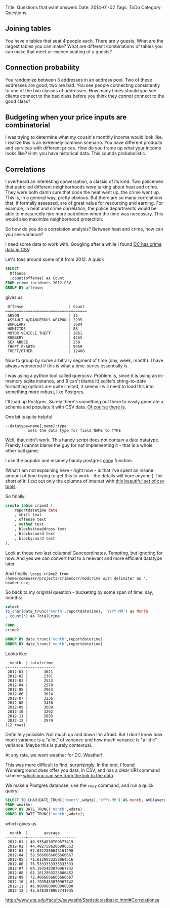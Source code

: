 Title: Questions that want answers 
Date: 2014-01-02
Tags: ToDo
Category: Questions 


## Joining tables

You have x tables that seat 4 people each. There are y guests. What are the largest tables you can make? What are different combinations of tables you can make that meet or exceed seating of y guests?

## Connection probability

You randomize between 3 addresses in an address pool. Two of these addresses are good, two are bad. You see people connecting consistently to one of the two classes of addresses. How many times should you see clients connect to the bad class before you think they *cannot* connect to the good class?

## Budgeting when your price inputs are combinatorial

I was trying to determine what my cousin's monthly income would look like. I realize this is an extremely common scenario. You have different products and services with different prices. How do you frame up what your income looks like? Hint: you have historical data. This sounds probabalistic.

## Correlations

I overheard an interesting conversation, a classic of its kind. Two policemen that patrolled different neighborhoods were talking about heat and crime. They were both damn sure that once the heat went up, the crime went up. This is, in a general way, pretty obvious. But there are so many correlations that, if formally assessed, are of great value for resourcing and earning. For example, in heat and crime correlation, the police departments would be able to measuredly hire more patrolmen when the time was necessary. This would also maximize neighborhood protection.

So how do you do a correlation analysis? Between heat and crime, how can you see variance?

I need some data to work with. Googling after a while I found [DC has crime data in CSV](http://data.dc.gov/).

Let's toss around some of it from 2012. A quick

```sql
SELECT
  Offense
  ,count(offense) as Count
FROM crime_incidents_2012_CSV
GROUP BY offense;
```
gives us

```
 Offense                    | Count
====================================
 ARSON                      | 35
 ASSAULT W/DANGEROUS WEAPON | 2295
 BURGLARY                   | 3684
 HOMICIDE                   | 88
 MOTOR VEHICLE THEFT        | 2861
 ROBBERY                    | 4265
 SEX ABUSE                  | 259
 THEFT F/AUTO               | 9459
 THEFT/OTHER                | 12468
```
Now to group by some arbitrary segment of time (day, week, month). I have always wondered if this is what a time-series essentially is.

I was using a python tool called querycsv. Problem is, since it is using an in-memory sqlite instance, and (I can't blame it) sqlite's string-to-date formatting options are quite limited, it seems I will need to load this into something more robust, like Postgres.

I'll load up Postgres. Surely there's something out there to easily generate a schema and populate it with CSV data. [Of course there is](https://github.com/drh-stanford/csv2psql).

One bit is quite helpful:

```
--datatype=name[,name]:type
          sets the data type for field NAME to TYPE
```

Well, that didn't work. This handy script does not contain a date datatype. Frankly I cannot blame the guy for not implementing it - that is a whole other ball game.

I use the popular and insanely handy postgres [copy](http://www.postgresql.org/docs/9.3/static/sql-copy.html) function.

(What I am not explaining here - right now - is that I've spent an insane amount of time trying to get this to work - the details will bore anyone.) The short of it: I cut out only the columns of interset with [this beautiful set of csv tools](http://csvkit.readthedocs.org/en/latest/index.html).

So finally:

```sql
create table crime2 (
    reportdatetime date
    , shift text
    , offense text
    , method text
    , blocksiteaddress text
    , blockxcoord text
    , blockycoord text
);
```

Look at those two last columns! Geocoordinates. Tempting, but ignoring for now. And yes we can convert that to a relevant and more efficient datatype later.

And finally: ``\copy crime2 from /home/someuser/projects/crimecorr/modcrime with delimiter as ',' header csv;``

So back to my original question - bucketing by some span of time, say, months:

```sql
select
to_char(date_trunc('month',reportdatetime), 'YYYY-MM') as Month
, count(*) as TotalCrime

FROM
crime2

GROUP BY date_trunc('month',reportdatetime)
ORDER BY date_trunc('month',reportdatetime) 
```
Looks like:
```
  month  | totalcrime 
---------+------------
 2012-01 |       3021
 2012-02 |       2391
 2012-03 |       2523
 2012-04 |       2578
 2012-05 |       2963
 2012-06 |       3014
 2012-07 |       3236
 2012-08 |       3436
 2012-09 |       3088
 2012-10 |       3292
 2012-11 |       2893
 2012-12 |       2979
(12 rows)
```
Definitely possible. Not much up and down I'm afraid. But I don't know how much variance is a "a lot" of variance and how much variance is "a little" variance. Maybe this is purely contextual.

At any rate, we want weather for DC. Weather!

This was more difficult to find, surprisingly. In the end, I found Wunderground does offer you data, in CSV, and has a clear URI command scheme [which you can see from the link to the data](http://www.wunderground.com/history/airport/KDCA/2012/1/1/CustomHistory.html?dayend=31&monthend=12&yearend=2012&req_city=NA&req_state=NA&req_statename=NA&format=1lkhlk).

We make a Postgres database, use the ``copy`` command, and run a quick query:

```sql
SELECT TO_CHAR(DATE_TRUNC('month',wdate),'YYYY-MM') AS month, AVG(average) AS average
FROM weather
GROUP BY DATE_TRUNC('month',wdate)
ORDER BY DATE_TRUNC('month',wdate);
```

which gives us

```
  month  |       average       
---------+---------------------
 2012-01 | 40.9354838709677419
 2012-02 | 44.4827586206896552
 2012-03 | 57.0322580645161290
 2012-04 | 58.5666666666666667
 2012-05 | 71.6129032258064516
 2012-06 | 76.5333333333333333
 2012-07 | 84.1935483870967742
 2012-08 | 81.1612903225806452
 2012-09 | 72.4666666666666667
 2012-10 | 61.1935483870967742
 2012-11 | 46.9000000000000000
 2012-12 | 45.5483870967741935
```
http://www.uta.edu/faculty/sawasthi/Statistics/stbasic.html#Correlationsa
